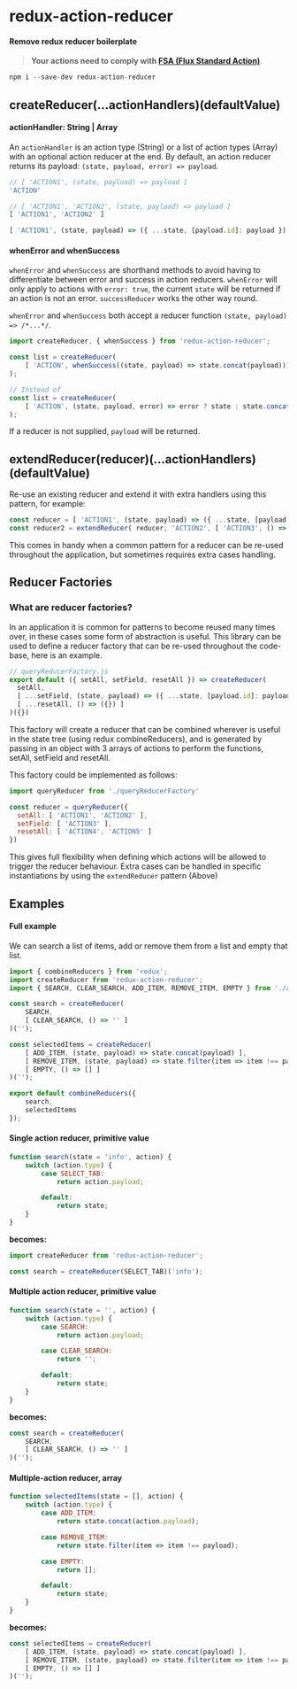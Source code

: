 # redux-action-reducer

#### Remove redux reducer boilerplate

> __Your actions need to comply with [FSA (Flux Standard Action)](https://github.com/acdlite/flux-standard-action)__.

```js
npm i --save-dev redux-action-reducer
```

## createReducer(...actionHandlers)(defaultValue)

#### actionHandler: String | Array

An `actionHandler` is an action type (String) or a list of action types (Array) with an optional action reducer at the end. By default, an action reducer returns its payload: `(state, payload, error) => payload`.

```js
// [ 'ACTION1', (state, payload) => payload ]
'ACTION'

// [ 'ACTION1', 'ACTION2', (state, payload) => payload ]
[ 'ACTION1', 'ACTION2' ]

[ 'ACTION1', (state, payload) => ({ ...state, [payload.id]: payload }) ]
```

#### whenError and whenSuccess

`whenError` and `whenSuccess` are shorthand methods to avoid having to differentiate between error and success in action reducers.
`whenError` will only apply to actions with `error: true`, the current `state` will be returned if an action is not an error. `successReducer` works the
other way round.

`whenError` and `whenSuccess` both accept a reducer function `(state, payload) => /*...*/`.

```js
import createReducer, { whenSuccess } from 'redux-action-reducer';

const list = createReducer(
    [ 'ACTION', whenSuccess((state, payload) => state.concat(payload))]
);

// Instead of
const list = createReducer(
    [ 'ACTION', (state, payload, error) => error ? state : state.concat(payload)) ]
);
```

If a reducer is not supplied, `payload` will be returned.

##  extendReducer(reducer)(...actionHandlers)(defaultValue)

Re-use an existing reducer and extend it with extra handlers using this pattern, for example:

```js
const reducer = [ 'ACTION1', (state, payload) => ({ ...state, [payload.id]: payload }) ]
const reducer2 = extendReducer( reducer, 'ACTION2', [ 'ACTION3', () => ({}) ])
```

This comes in handy when a common pattern for a reducer can be re-used throughout the application, but sometimes requires extra cases handling.

## Reducer Factories

### What are reducer factories?

In an application it is common for patterns to become reused many times over, in these cases some form of abstraction is useful.
This library can be used to define a reducer factory that can be re-used throughout the code-base, here is an example.

```js
// queryReducerFactory.js
export default ({ setAll, setField, resetAll }) => createReducer(
  setAll,
  [ ...setField, (state, payload) => ({ ...state, [payload.id]: payload.value }) ],
  [ ...resetAll, () => ({}) ]
)({})
```
This factory will create a reducer that can be combined wherever is useful in the state tree (using redux combineReducers), and is generated
by passing in an object with 3 arrays of actions to perform the functions, setAll, setField and resetAll.

This factory could be implemented as follows:

```js
import queryReducer from './queryReducerFactory'

const reducer = queryReducer({
  setAll: [ 'ACTION1', 'ACTION2' ],
  setField: [ 'ACTION3' ],
  resetAll: [ 'ACTION4', 'ACTION5' ]
})
```
This gives full flexibility when defining which actions will be allowed to trigger the reducer behaviour.
Extra cases can be handled in specific instantiations by using the `extendReducer` pattern (Above)

## Examples

#### Full example

We can search a list of items, add or remove them from a list and empty that list.

```js
import { combineReducers } from 'redux';
import createReducer from 'redux-action-reducer';
import { SEARCH, CLEAR_SEARCH, ADD_ITEM, REMOVE_ITEM, EMPTY } from './actionTypes';

const search = createReducer(
    SEARCH,
    [ CLEAR_SEARCH, () => '' ]
)('');

const selectedItems = createReducer(
    [ ADD_ITEM, (state, payload) => state.concat(payload) ],
    [ REMOVE_ITEM, (state, payload) => state.filter(item => item !== payload) ],
    [ EMPTY, () => [] ]
)('');

export default combineReducers({
    search,
    selectedItems
});

```

#### Single action reducer, primitive value

```js
function search(state = 'info', action) {
    switch (action.type) {
        case SELECT_TAB:
            return action.payload;

        default:
            return state;
    }
}
```

__becomes:__

```js
import createReducer from 'redux-action-reducer';

const search = createReducer(SELECT_TAB)('info');
```


#### Multiple action reducer, primitive value

```js
function search(state = '', action) {
    switch (action.type) {
        case SEARCH:
            return action.payload;

        case CLEAR_SEARCH:
            return '';

        default:
            return state;
    }
}
```

__becomes:__

```js
const search = createReducer(
    SEARCH,
    [ CLEAR_SEARCH, () => '' ]
)('');
```

#### Multiple-action reducer, array

```js
function selectedItems(state = [], action) {
    switch (action.type) {
        case ADD_ITEM:
            return state.concat(action.payload);

        case REMOVE_ITEM:
            return state.filter(item => item !== payload);

        case EMPTY:
            return [];

        default:
            return state;
    }
}
```

__becomes:__

```js
const selectedItems = createReducer(
    [ ADD_ITEM, (state, payload) => state.concat(payload) ],
    [ REMOVE_ITEM, (state, payload) => state.filter(item => item !== payload) ],
    [ EMPTY, () => [] ]
)('');
```
